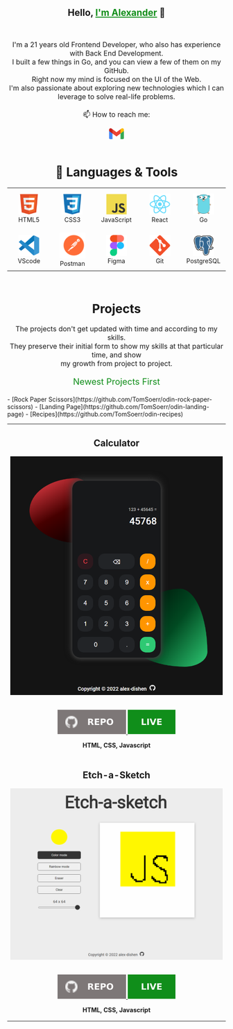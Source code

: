 <h2 align="center">Hello, <a href="https://github.com/alex-dishen" 
  title="Profile" target="_blank" style="color:#108e1a">I'm Alexander</a> 👋</h2>
<br>
<p align="center" style="font-size:16px">
  I'm a 21 years old Frontend Developer, who also has experience with Back End Development.<br>
  I built a few things in Go, and you can view a few of them on my GitHub.<br>
  Right now my mind is focused on the UI of the Web.<br>
  I'm also passionate about exploring new technologies which I can leverage
  to solve real-life problems.
 <br>
 <br>
  📫 How to reach me:
</p>

<div align="center">
  <a href="mailto: didyshen.oleksandr@gmail.com"> <img src="icons/gmail.svg" 
    alt="Gmail" height="25"></a>
</div>
<br>

<h1 align="center">🔧 Languages & Tools</h1>

<table align="center">
  <tr>
    <td align="center" height="90" width="90">
      <img src="icons/html5.svg" alt="HTML" width="48" height="48"/>
      <br />HTML5
    </td>
    <td align="center" height="90" width="90">
      <img src="icons/css3.svg" alt="CSS3" width="48" height="48"/>
      <br />CSS3
    </td>
    <td align="center" height="90" width="90">
      <img src="icons/javascript.svg" alt="JavaScript" width="48" height="48"/>
      <br />JavaScript
    </td>
    <td align="center" height="90" width="90">
      <img src="icons/react.svg" alt="React" width="48" height="48"/>
      <br />React
    </td>
    <td align="center" height="90" width="90">
      <img src="icons/go.svg" alt="Go" width="48" height="48"/>
      <br />Go
    </td>
  </tr>
  <tr>
    <td align="center" height="90" width="90">
      <img src="icons/vscode.svg" alt="VScode" width="48" height="48"/>
      <br />VScode
    </td>
    <td align="center" height="90" width="90">
      <img src="icons/postman.svg" alt="Postman" width="60" height="60"/>
      <br />Postman
    </td>
    <td align="center" height="90" width="90">
      <img src="icons/figma.svg" alt="Figma" width="48" height="48"/>
      <br />Figma
    </td>
    <td align="center" height="90" width="90">
      <img src="icons/git.svg" alt="Git" width="48" height="48"/>
      <br />Git
    </td>
    <td align="center" height="90" width="90">
      <img src="icons/postgresql.svg" alt="PostgreSQL" width="48" height="48"/>
      <br />PostgreSQL
    </td>
  </tr>
</table>
<br>

<h1 align="center">Projects</h1>

<p align="center" style="font-size:16px">The projects don't get updated with
  time and according to my skills. <br>They preserve their initial form to 
  show my skills at that particular time, and show<br> my growth from 
  project to project.</p>

<p align="center" style="font-size:20px; color:#108e1a">Newest Projects First</p>

<table>
  <tr>
    <td>
      <h2 align="center">Calculator</h2>
      <div align="center">  
        <a href='https://alex-dishen.github.io/calculator/' target="_blank">
          <img src="img/calculator.png" alt="calculator" height="100%" />
        </a>
        <br>
        <br>
        <p>
          <a href="https://github.com/alex-dishen/calculator" target="_blank">
            <img src="icons/repo.svg"/>
          </a>
          <a href="https://alex-dishen.github.io/calculator/" target="_blank">
            <img src="icons/live.svg"/>
          </a>
        </p>
        <p><strong>HTML, CSS, Javascript</strong></p>
      </div>
    </td>
  </tr>
  <tr>
    <td>
      <h2 align="center">Etch-a-Sketch</h2>
      <div align="center">  
        <a href='https://alex-dishen.github.io/etch-a-sketch/' target="_blank">
          <img src="img/etch-a-sketch.png" alt="etch_a_sketch.png" height="100%" />
        </a>
        <br>
        <br>
        <p>
          <a href="https://github.com/alex-dishen/calculator" target="_blank">
            <img src="icons/repo.svg"/>
          </a>
          <a href="https://alex-dishen.github.io/calculator/" target="_blank">
            <img src="icons/live.svg"/>
          </a>
        </p>
        <p><strong>HTML, CSS, Javascript</strong></p>
      </div>
    </td>
- [Rock Paper Scissors](https://github.com/TomSoerr/odin-rock-paper-scissors)
  </tr>
  <tr>
- [Landing Page](https://github.com/TomSoerr/odin-landing-page)
- [Recipes](https://github.com/TomSoerr/odin-recipes)
  </tr>
</table>